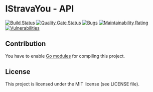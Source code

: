 # IStravaYou - API

[![Build Status](https://travis-ci.com/bdronneau/istravayou-api.svg?branch=master)](https://travis-ci.com/bdronneau/istravayou-api)
[![Quality Gate Status](https://sonarcloud.io/api/project_badges/measure?project=bdronneau_istravayou-api&metric=alert_status)](https://sonarcloud.io/dashboard?id=bdronneau_istravayou-api) [![Bugs](https://sonarcloud.io/api/project_badges/measure?project=bdronneau_istravayou-api&metric=bugs)](https://sonarcloud.io/dashboard?id=bdronneau_istravayou-api) [![Maintainability Rating](https://sonarcloud.io/api/project_badges/measure?project=bdronneau_istravayou-api&metric=sqale_rating)](https://sonarcloud.io/dashboard?id=bdronneau_istravayou-api) [![Vulnerabilities](https://sonarcloud.io/api/project_badges/measure?project=bdronneau_istravayou-api&metric=vulnerabilities)](https://sonarcloud.io/dashboard?id=bdronneau_istravayou-api)

## Contribution

You have to enable [Go modules](https://github.com/golang/go/wiki/Modules) for compiling this project.

## License

This project is licensed under the MIT license (see LICENSE file).
